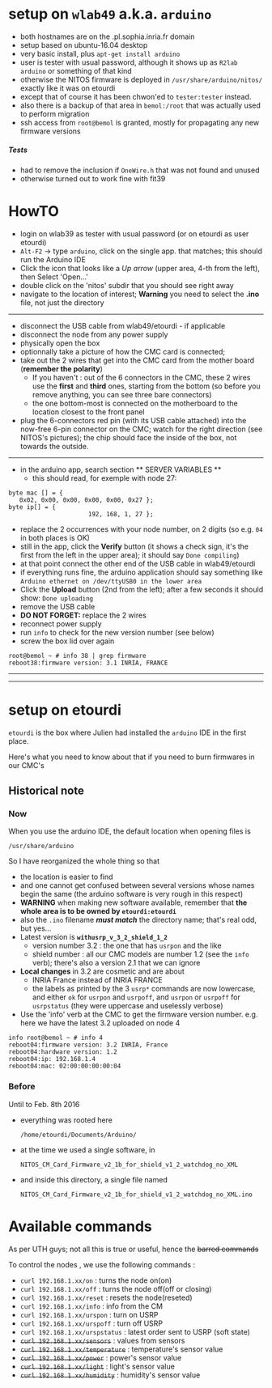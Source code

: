 # setup on `wlab49` a.k.a. `arduino`

* both hostnames are on the .pl.sophia.inria.fr domain
* setup based on ubuntu-16.04 desktop
* very basic install, plus `apt-get install arduino`
* user is tester with usual password, although it shows up as `R2lab arduino` or something of that kind
* otherwise the NITOS firmware is deployed in `/usr/share/arduino/nitos/` exactly like it was on etourdi
* except that of course it has been chwon'ed to `tester:tester` instead.
* also there is a backup of that area in `bemol:/root` that was actually used to perform migration
* ssh access from `root@bemol` is granted, mostly for propagating any new firmware versions

##### Tests
* had to remove the inclusion if `OneWire.h` that was not found and unused 
* otherwise turned out to work fine with fit39

# HowTO

* login on wlab39 as tester with usual password (or on etourdi as user etourdi)
* `Alt-F2` -> type `arduino`, click on the single app. that matches; this should run the Arduino IDE
* Click the icon that looks like a *Up arrow* (upper area, 4-th from the left), then Select 'Open...'
* double click on the 'nitos' subdir that you should see right away
* navigate to the location of interest; **Warning** you need to select the **.ino** file, not just the directory

---
* disconnect the USB cable from wlab49/etourdi - if applicable
* disconnect the node from any power supply
* physically open the box
* optionnally take a picture of how the CMC card is connected; 
* take out the 2 wires that get into the CMC card from the mother board (**remember the polarity**)
  * If you haven't : out of the 6 connectors in the CMC, these 2 wires use the **first** and **third** ones, starting from the bottom (so before you remove anything, you can see three bare connectors)
  * the one bottom-most is connected on the motherboard to the location closest to the front panel
* plug the 6-connectors red pin (with its USB cable attached) into the now-free 6-pin connector on the CMC; watch for the right direction (see NITOS's pictures); the chip should face the inside of the box, not towards the outside.

---
* in the arduino app, search section ** SERVER VARIABLES **
  * this should read, for exemple with node 27:

```
byte mac [] = {
   0x02, 0x00, 0x00, 0x00, 0x00, 0x27 };
byte ip[] = {
                      192, 168, 1, 27 };
```
* replace the 2 occurrences with your node number, on 2 digits (so e.g. `04` in both places is OK)
* still in the app, click the **Verify** button (it shows a check sign, it's the first from the left in the upper area); it should say `Done compiling`)
* at that point connect the other end of the USB cable in wlab49/etourdi
* if everything runs fine, the arduino application should say something like `Arduino ethernet on /dev/ttyUSB0 in the lower area`
* Click the **Upload** button (2nd from the left); after a few seconds it should show: `Done uploading`
* remove the USB cable
* **DO NOT FORGET:** replace the 2 wires
* reconnect power supply
* run `info` to check for the new version number (see below)
* screw the box lid over again

```
root@bemol ~ # info 38 | grep firmware
reboot38:firmware version: 3.1 INRIA, FRANCE
``` 

***
***

# setup on etourdi

`etourdi` is the box where Julien had installed the `arduino` IDE in the first place.

Here's what you need to know about that if you need to burn firmwares in our CMC's



## Historical note

### Now

When you use the arduino IDE, the default location when opening files is
```
/usr/share/arduino
```

So I have reorganized the whole thing so that

* the location is easier to find
* and one cannot get confused between several versions whose names begin the same (the arduino software is very rough in this respect)
* **WARNING** when making new software available, remember that **the whole area is to be owned by `etourdi:etourdi`**
* also the `.ino` filename ***must match*** the directory name; that's real odd, but yes...
* Latest version is **`withusrp_v_3_2_shield_1_2`**
  * version number 3.2 : the one that has `usrpon` and the like
  * shield number : all our CMC models are number 1.2 (see the `info` verb); there's also a version 2.1 that we can ignore
* **Local changes** in 3.2 are cosmetic and are about
  * INRIA France instead of INRIA FRANCE
  * the labels as printed by the 3 `usrp*` commands are now lowercase, and either `ok` for `usrpon` and `usrpoff`, and `usrpon` or `usrpoff` for `usrpstatus` (they were uppercase and uselessly verbose)
* Use the 'info' verb at the CMC to get the firmware version number. e.g. here we have the latest 3.2 uploaded on node 4

```
info root@bemol ~ # info 4
reboot04:firmware version: 3.2 INRIA, France
reboot04:hardware version: 1.2
reboot04:ip: 192.168.1.4
reboot04:mac: 02:00:00:00:00:04 
```

### Before

Until to Feb. 8th 2016

* everything was rooted here
 
    `/home/etourdi/Documents/Arduino/`

* at the time we used a single software, in

    `NITOS_CM_Card_Firmware_v2_1b_for_shield_v1_2_watchdog_no_XML`

* and inside this directory, a single file named

    `NITOS_CM_Card_Firmware_v2_1b_for_shield_v1_2_watchdog_no_XML.ino`


# Available commands

As per UTH guys; not all this is true or useful, hence the ~~barred commands~~

To control the nodes , we use the following commands :

* `curl 192.168.1.xx/on` : turns the node on(on)
* `curl 192.168.1.xx/off` :  turns the node off(off or closing)
* `curl 192.168.1.xx/reset` : resets the node(reseted)
* `curl 192.168.1.xx/info` : info from the CM
* `curl 192.168.1.xx/urspon` : turn on USRP
* `curl 192.168.1.xx/urspoff` : turn off USRP
* `curl 192.168.1.xx/urspstatus` : latest order sent to USRP (soft state)
* ~~`curl 192.168.1.xx/sensors`~~ : values from sensors
* ~~`curl 192.168.1.xx/temperature`~~ :  temperature's sensor value
* ~~`curl 192.168.1.xx/power`~~ :  power's sensor value
* ~~`curl 192.168.1.xx/light`~~ :  light's sensor value
* ~~`curl 192.168.1.xx/humidity`~~ :  humidity's sensor value



